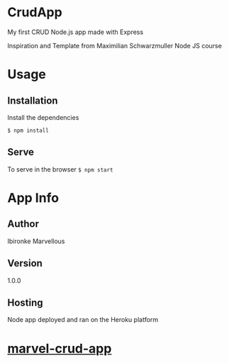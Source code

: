 # CrudApp


My first CRUD Node.js app made with Express

Inspiration and Template from Maximilian Schwarzmuller Node JS course 



# Usage
## Installation
Install the dependencies

``$ npm install``

## Serve
To serve in the browser
``$ npm start``


# App Info

## Author
Ibironke Marvellous

## Version
1.0.0

## Hosting 
Node app deployed and ran on the Heroku platform

# [marvel-crud-app](https://marvel-crud-app.herokuapp.com/)

